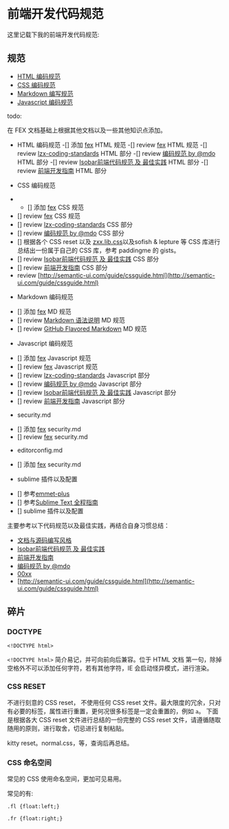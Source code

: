 # 前端开发代码规范

这里记载下我的前端开发代码规范:

## 规范

* [HTML 编码规范](./html.md)
* [CSS 编码规范](./css.md)
* [Markdown 编写规范](./markdown.md)
* [Javascript 编码规范](./javascript.md)
<!-- * [开源项目目录规范](./project.md) -->





todo:

在 FEX 文档基础上根据其他文档以及一些其他知识点添加。

+ HTML 编码规范
 -[] 添加 [fex](https://github.com/fex-team/styleguide) HTML 规范
 -[] review [fex](https://github.com/fex-team/styleguide) HTML 规范
 -[] review [lzx-coding-standards](/lzx-coding-standards.md) HTML 部分
 -[] review [编码规范 by @mdo](http://codeguide.bootcss.com/) HTML 部分
 -[] review [Isobar前端代码规范 及 最佳实践](http://coderlmn.github.io/code-standards/) HTML 部分
 -[] review [前端开发指南](http://coderlmn.github.io/Front-End-Development-Guidelines/) HTML 部分

+ CSS 编码规范
 - - [] 添加 [fex](https://github.com/fex-team/styleguide) CSS 规范
 - [] review [fex](https://github.com/fex-team/styleguide) CSS 规范
 - [] review [lzx-coding-standards](/lzx-coding-standards.md) CSS 部分
 - [] review [编码规范 by @mdo](http://codeguide.bootcss.com/) CSS 部分
 - [] 根据各个 CSS reset 以及 [zxx.lib.css](zxx.lib.css)以及sofish & lepture 等 CSS 库进行总结出一份属于自己的 CSS 库，参考 paddingme 的 gists。
 - [] review [Isobar前端代码规范 及 最佳实践](http://coderlmn.github.io/code-standards/) CSS 部分
 - [] review [前端开发指南](http://coderlmn.github.io/Front-End-Development-Guidelines/) CSS 部分
 - review [http://semantic-ui.com/guide/cssguide.html](http://semantic-ui.com/guide/cssguide.html)

+ Markdown 编码规范
 - [] 添加 [fex](https://github.com/fex-team/styleguide) MD 规范
 - [] review [Markdown 语法说明](http://wowubuntu.com/markdown/) MD 规范
 - [] review [GitHub Flavored Markdown](https://help.github.com/articles/github-flavored-markdown/) MD 规范

+ Javascript 编码规范
 - [] 添加 [fex](https://github.com/fex-team/styleguide) Javascript 规范
 - [] review [fex](https://github.com/fex-team/styleguide) Javascript 规范
 - [] review [lzx-coding-standards](/lzx-coding-standards.md) Javascript 部分
 - [] review [编码规范 by @mdo](http://codeguide.bootcss.com/) Javascript 部分
 - [] review [Isobar前端代码规范 及 最佳实践](http://coderlmn.github.io/code-standards/) Javascript 部分
 - [] review [前端开发指南](http://coderlmn.github.io/Front-End-Development-Guidelines/) Javascript 部分

+ security.md
 - [] 添加 [fex](https://github.com/fex-team/styleguide) security.md
 - [] review [fex](https://github.com/fex-team/styleguide) security.md

+ editorconfig.md
 - [] 添加 [fex](https://github.com/fex-team/styleguide) security.md

+ sublime 插件以及配置
 - [] 参考[emmet-plus](https://github.com/yisibl/emmet-plus)
 - [] 参考[Sublime Text 全程指南](http://zh.lucida.me/blog/sublime-text-complete-guide/)
 - [] sublime 插件以及配置


主要参考以下代码规范以及最佳实践，再结合自身习惯总结：
- [文档与源码编写风格](https://github.com/fex-team/styleguide)
- [Isobar前端代码规范 及 最佳实践](http://coderlmn.github.io/code-standards/)
- [前端开发指南](http://coderlmn.github.io/Front-End-Development-Guidelines/)
- [编码规范 by @mdo](http://codeguide.bootcss.com/)
- [00xx](https://github.com/paddingme/Coding-Standards/blob/master/lzx-coding-standards.md)
- [http://semantic-ui.com/guide/cssguide.html](http://semantic-ui.com/guide/cssguide.html)












## 碎片

### DOCTYPE 

```
<!DOCTYPE html>
```

`<!DOCTYPE html>` 简介易记，并可向前向后兼容。位于 HTML 文档 第一句，除掉空格外不可以添加任何字符，若有其他字符，IE 会启动怪异模式，进行渲染。

### CSS RESET

不进行刻意的 CSS reset， 不使用任何 CSS reset 文件。最大限度的冗余，只对有必要的标签，属性进行重置，更何况很多标签是一定会重置的，例如 `a`。 下面是根据各大 CSS reset 文件进行总结的一份完整的 CSS reset 文件，请遵循随取随用的原则，进行取舍，切忌进行复制粘贴。

kitty reset。normal.css，等，查询后再总结。


### CSS 命名空间

常见的 CSS 使用命名空间，更加可见易用。

常见的有:

```
.fl {float:left;}

.fr {float:right;}

```
